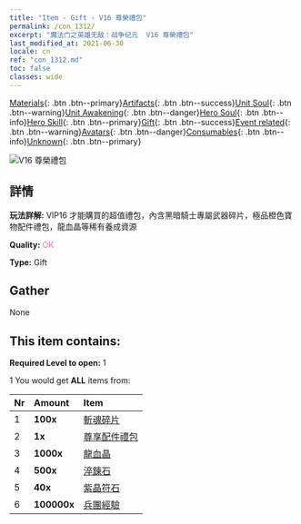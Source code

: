 ```yaml
---
title: "Item - Gift - V16 尊榮禮包"
permalink: /con_1312/
excerpt: "魔法门之英雄无敌：战争纪元  V16 尊榮禮包"
last_modified_at: 2021-06-30
locale: cn
ref: "con_1312.md"
toc: false
classes: wide
---
```

 [Materials](/ItemsCN/){: .btn .btn--primary}[Artifacts](/ItemsCN/Artifacts/){: .btn .btn--success}[Unit Soul](/ItemsCN/UnitSoul/){: .btn .btn--warning}[Unit Awakening](/ItemsCN/UnitAwakening/){: .btn .btn--danger}[Hero Soul](/ItemsCN/HeroSoul/){: .btn .btn--info}[Hero Skill](/ItemsCN/HeroSkill/){: .btn .btn--primary}[Gift](/ItemsCN/Gift/){: .btn .btn--success}[Event related](/ItemsCN/Events/){: .btn .btn--warning}[Avatars](/ItemsCN/Avatars/){: .btn .btn--danger}[Consumables](/ItemsCN/Consumables/){: .btn .btn--info}[Unknown](/ItemsCN/Unknown/){: .btn .btn--primary}

 ![V16 尊榮禮包](/images/t/i_905001.png)

## 詳情
 **玩法詳解:** VIP16 才能購買的超值禮包，內含黑暗騎士專屬武器碎片，極品橙色寶物配件禮包，龍血晶等稀有養成資源

 **Quality:** <span style="color: #DA70D6">OK</span>

 **Type:** Gift

## Gather

  None

## This item contains:

 **Required Level to open:** 1

 1 You would get **ALL** items  from:

  | Nr | Amount |     Item    |
  |:---|:-------|:------------|
  | 1 |  **100x** | [斬魂碎片](/cn/Items/con_979/) |  | 
  | 2 |  **1x** | [尊享配件禮包](/cn/Items/con_1363/) |  | 
  | 3 |  **1000x** | [龍血晶](/cn/Items/con_879/) |  | 
  | 4 |  **500x** | [淬鍊石](/cn/Items/con_814/) |  | 
  | 5 |  **40x** | [紫晶符石](/cn/Items/con_720/) |  | 
  | 6 |  **100000x** | [兵團經驗](/cn/Items/con_902/) |  | 
